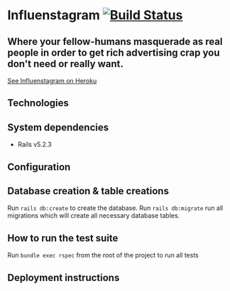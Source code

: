 # Influenstagram [![Build Status](https://travis-ci.org/acodeguy/influenstagram.svg?branch=master)](https://travis-ci.org/acodeguy/influenstagram)
## Where your fellow-humans masquerade as real people in order to get rich advertising crap you don't need or really want.

[See Influenstagram on Heroku](https://influenstagram.herokuapp.com)
## Technologies

## System dependencies
* Rails v5.2.3

## Configuration

## Database creation & table creations
Run ```rails db:create``` to create the database.
Run ```rails db:migrate``` run all migrations which will create all necessary database tables.

## How to run the test suite

Run ```bundle exec rspec``` from the root of the project to run all tests

## Deployment instructions
